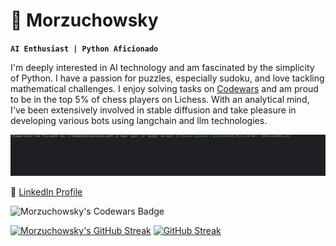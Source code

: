 # 🤖 Morzuchowsky

**`AI Enthusiast | Python Aficionado`**

I'm deeply interested in AI technology and am fascinated by the simplicity of Python. I have a passion for puzzles, especially sudoku, and love tackling mathematical challenges. I enjoy solving tasks on [Codewars](https://www.codewars.com/users/Morzuchowsky/badges/large) and am proud to be in the top 5% of chess players on Lichess. With an analytical mind, I've been extensively involved in stable diffusion and take pleasure in developing various bots using langchain and llm technologies.


![](/assets/Query_Bot.gif)


🔗 [LinkedIn Profile](www.linkedin.com/in/adam-chudak-morzuchowski-53226222a)

![Morzuchowsky's Codewars Badge](https://www.codewars.com/users/Morzuchowsky/badges/large)

[![Morzuchowsky's GitHub Streak](https://streak-stats.demolab.com?user=morzuchowsky)](https://git.io/streak-stats)
<a href="https://git.io/streak-stats"><img src="https://streak-stats.demolab.com?user=morzuchowsky" alt="GitHub Streak" /></a>
